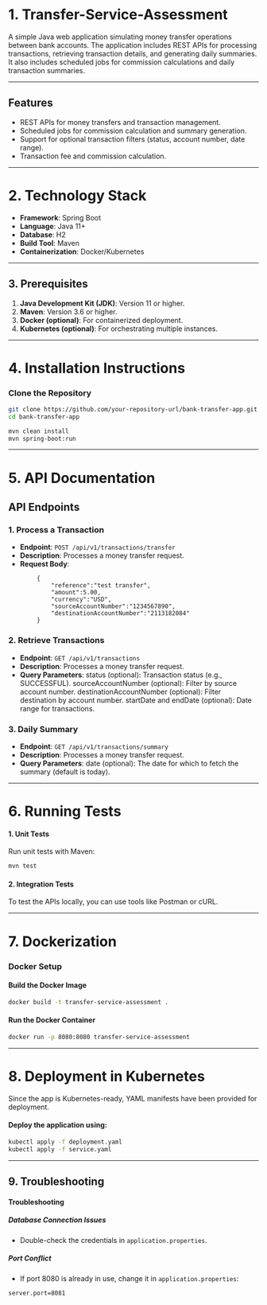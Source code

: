 # **1. Transfer-Service-Assessment**

A simple Java web application simulating money transfer operations between bank accounts. The application includes REST APIs for processing transactions, retrieving transaction details, and generating daily summaries. It also includes scheduled jobs for commission calculations and daily transaction summaries.

---

## **Features**
- REST APIs for money transfers and transaction management.
- Scheduled jobs for commission calculation and summary generation.
- Support for optional transaction filters (status, account number, date range).
- Transaction fee and commission calculation.

---

# **2. Technology Stack**
- **Framework**: Spring Boot  
- **Language**: Java 11+  
- **Database**: H2  
- **Build Tool**: Maven  
- **Containerization**: Docker/Kubernetes  

---

## **3. Prerequisites**
1. **Java Development Kit (JDK)**: Version 11 or higher.  
2. **Maven**: Version 3.6 or higher.  
3. **Docker (optional)**: For containerized deployment.  
4. **Kubernetes (optional)**: For orchestrating multiple instances.  

---

# **4. Installation Instructions**
### **Clone the Repository**
```bash
git clone https://github.com/your-repository-url/bank-transfer-app.git
cd bank-transfer-app

mvn clean install
mvn spring-boot:run  
```
---

# **5. API Documentation**
## **API Endpoints**

### 1. Process a Transaction
- **Endpoint**: `POST /api/v1/transactions/transfer`
- **Description**: Processes a money transfer request.
- **Request Body**:
```
        { 
            "reference":"test transfer",
            "amount":5.00,
            "currency":"USD",
            "sourceAccountNumber":"1234567890",
            "destinationAccountNumber":"2113182084"
        }
```

### 2. Retrieve Transactions
- **Endpoint**: `GET /api/v1/transactions`
- **Description**: Processes a money transfer request.
- **Query Parameters**:
    status (optional): Transaction status (e.g., SUCCESSFUL).
    sourceAccountNumber (optional): Filter by source account number.
    destinationAccountNumber (optional): Filter destination by account number.
    startDate and endDate (optional): Date range for transactions.

### 3. Daily Summary
- **Endpoint**: `GET /api/v1/transactions/summary`
- **Description**: Processes a money transfer request.
- **Query Parameters**:
    date (optional): The date for which to fetch the summary (default is today).

---
# **6. Running Tests**
#### 1. Unit Tests
Run unit tests with Maven:
```bash
mvn test
```

#### 2. Integration Tests
To test the APIs locally, you can use tools like Postman or cURL.

---
# **7. Dockerization**
### Docker Setup
#### Build the Docker Image
```bash
docker build -t transfer-service-assessment .
```
#### Run the Docker Container
```bash
docker run -p 8080:8080 transfer-service-assessment
```
---

# **8. Deployment in Kubernetes**
Since the app is Kubernetes-ready, YAML manifests have been provided for deployment.

#### Deploy the application using:
```bash
kubectl apply -f deployment.yaml
kubectl apply -f service.yaml
```
---

## **9. Troubleshooting**
#### Troubleshooting

##### Database Connection Issues
- Double-check the credentials in `application.properties`.

##### Port Conflict
- If port 8080 is already in use, change it in `application.properties`:
```properties
server.port=8081
```
